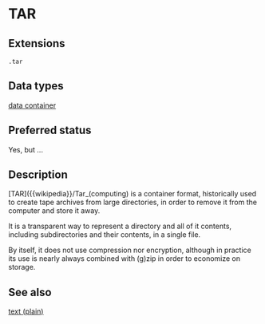 # TAR

## Extensions

`.tar`


## Data types

[data container](../dataTypes/data.md)

## Preferred status

Yes, but ...

## Description

[TAR]({{wikipedia}}/Tar_(computing) is a container format,
historically used to create tape archives from large directories,
in order to remove it from the computer and store it away.

It is a transparent way to represent a directory and all of it contents,
including subdirectories and their contents, in a single file.

By itself, it does not use compression nor encryption, although in practice its
use is nearly always combined with (g)zip in order to economize on storage.


## See also

[text (plain)](../dataTypes/plainText.md)


